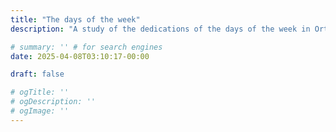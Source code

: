 ```yaml
---
title: "The days of the week"
description: "A study of the dedications of the days of the week in Orthodox Christianity and suggestions for new names for the days of the week in English."

# summary: '' # for search engines
date: 2025-04-08T03:10:17-00:00

draft: false

# ogTitle: ''
# ogDescription: ''
# ogImage: ''
---
```



